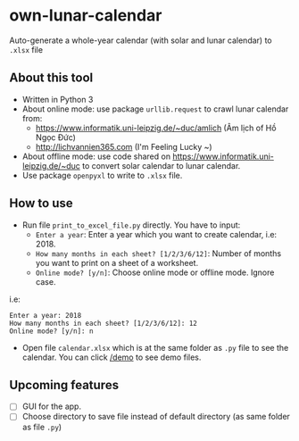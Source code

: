 # own-lunar-calendar
Auto-generate a whole-year calendar (with solar and lunar calendar) to `.xlsx` file

## About this tool
- Written in Python 3
- About online mode: use package `urllib.request` to crawl lunar calendar from:
    - https://www.informatik.uni-leipzig.de/~duc/amlich (Âm lịch of Hồ Ngọc Đức)
    - http://lichvannien365.com (I'm Feeling Lucky ~)
- About offline mode: use code shared on https://www.informatik.uni-leipzig.de/~duc to convert solar calendar to lunar calendar.
- Use package `openpyxl` to write to `.xlsx` file.

## How to use
- Run file `print_to_excel_file.py` directly. You have to input:
  - `Enter a year`: Enter a year which you want to create  calendar, i.e: 2018.
  - `How many months in each sheet? [1/2/3/6/12]`: Number of months you want to print on a sheet of a worksheet.
  - `Online mode? [y/n]`: Choose online mode or offline mode. Ignore case.

i.e:
```
Enter a year: 2018
How many months in each sheet? [1/2/3/6/12]: 12
Online mode? [y/n]: n
```
- Open file `calendar.xlsx` which is at the same folder as `.py` file to see the calendar. You can click [/demo](/demo) to see demo files.

## Upcoming features
- [ ] GUI for the app.
- [ ] Choose directory to save file instead of default directory (as same folder as file `.py`)
